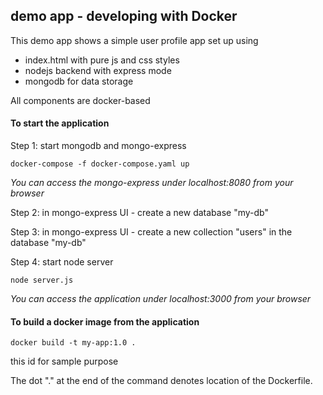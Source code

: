 ## demo app - developing with Docker

This demo app shows a simple user profile app set up using

- index.html with pure js and css styles
- nodejs backend with express mode
- mongodb for data storage

All components are docker-based

#### To start the application

Step 1: start mongodb and mongo-express

    docker-compose -f docker-compose.yaml up

_You can access the mongo-express under localhost:8080 from your browser_

Step 2: in mongo-express UI - create a new database "my-db"

Step 3: in mongo-express UI - create a new collection "users" in the database "my-db"

Step 4: start node server

    node server.js

_You can access the application under localhost:3000 from your browser_

#### To build a docker image from the application

    docker build -t my-app:1.0 .


this id for sample purpose 

The dot "." at the end of the command denotes location of the Dockerfile.
